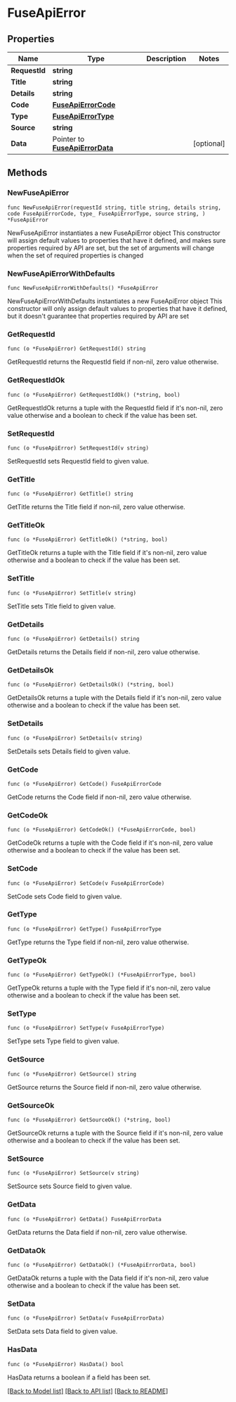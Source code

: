 # FuseApiError

## Properties

Name | Type | Description | Notes
------------ | ------------- | ------------- | -------------
**RequestId** | **string** |  | 
**Title** | **string** |  | 
**Details** | **string** |  | 
**Code** | [**FuseApiErrorCode**](FuseApiErrorCode.md) |  | 
**Type** | [**FuseApiErrorType**](FuseApiErrorType.md) |  | 
**Source** | **string** |  | 
**Data** | Pointer to [**FuseApiErrorData**](FuseApiErrorData.md) |  | [optional] 

## Methods

### NewFuseApiError

`func NewFuseApiError(requestId string, title string, details string, code FuseApiErrorCode, type_ FuseApiErrorType, source string, ) *FuseApiError`

NewFuseApiError instantiates a new FuseApiError object
This constructor will assign default values to properties that have it defined,
and makes sure properties required by API are set, but the set of arguments
will change when the set of required properties is changed

### NewFuseApiErrorWithDefaults

`func NewFuseApiErrorWithDefaults() *FuseApiError`

NewFuseApiErrorWithDefaults instantiates a new FuseApiError object
This constructor will only assign default values to properties that have it defined,
but it doesn't guarantee that properties required by API are set

### GetRequestId

`func (o *FuseApiError) GetRequestId() string`

GetRequestId returns the RequestId field if non-nil, zero value otherwise.

### GetRequestIdOk

`func (o *FuseApiError) GetRequestIdOk() (*string, bool)`

GetRequestIdOk returns a tuple with the RequestId field if it's non-nil, zero value otherwise
and a boolean to check if the value has been set.

### SetRequestId

`func (o *FuseApiError) SetRequestId(v string)`

SetRequestId sets RequestId field to given value.


### GetTitle

`func (o *FuseApiError) GetTitle() string`

GetTitle returns the Title field if non-nil, zero value otherwise.

### GetTitleOk

`func (o *FuseApiError) GetTitleOk() (*string, bool)`

GetTitleOk returns a tuple with the Title field if it's non-nil, zero value otherwise
and a boolean to check if the value has been set.

### SetTitle

`func (o *FuseApiError) SetTitle(v string)`

SetTitle sets Title field to given value.


### GetDetails

`func (o *FuseApiError) GetDetails() string`

GetDetails returns the Details field if non-nil, zero value otherwise.

### GetDetailsOk

`func (o *FuseApiError) GetDetailsOk() (*string, bool)`

GetDetailsOk returns a tuple with the Details field if it's non-nil, zero value otherwise
and a boolean to check if the value has been set.

### SetDetails

`func (o *FuseApiError) SetDetails(v string)`

SetDetails sets Details field to given value.


### GetCode

`func (o *FuseApiError) GetCode() FuseApiErrorCode`

GetCode returns the Code field if non-nil, zero value otherwise.

### GetCodeOk

`func (o *FuseApiError) GetCodeOk() (*FuseApiErrorCode, bool)`

GetCodeOk returns a tuple with the Code field if it's non-nil, zero value otherwise
and a boolean to check if the value has been set.

### SetCode

`func (o *FuseApiError) SetCode(v FuseApiErrorCode)`

SetCode sets Code field to given value.


### GetType

`func (o *FuseApiError) GetType() FuseApiErrorType`

GetType returns the Type field if non-nil, zero value otherwise.

### GetTypeOk

`func (o *FuseApiError) GetTypeOk() (*FuseApiErrorType, bool)`

GetTypeOk returns a tuple with the Type field if it's non-nil, zero value otherwise
and a boolean to check if the value has been set.

### SetType

`func (o *FuseApiError) SetType(v FuseApiErrorType)`

SetType sets Type field to given value.


### GetSource

`func (o *FuseApiError) GetSource() string`

GetSource returns the Source field if non-nil, zero value otherwise.

### GetSourceOk

`func (o *FuseApiError) GetSourceOk() (*string, bool)`

GetSourceOk returns a tuple with the Source field if it's non-nil, zero value otherwise
and a boolean to check if the value has been set.

### SetSource

`func (o *FuseApiError) SetSource(v string)`

SetSource sets Source field to given value.


### GetData

`func (o *FuseApiError) GetData() FuseApiErrorData`

GetData returns the Data field if non-nil, zero value otherwise.

### GetDataOk

`func (o *FuseApiError) GetDataOk() (*FuseApiErrorData, bool)`

GetDataOk returns a tuple with the Data field if it's non-nil, zero value otherwise
and a boolean to check if the value has been set.

### SetData

`func (o *FuseApiError) SetData(v FuseApiErrorData)`

SetData sets Data field to given value.

### HasData

`func (o *FuseApiError) HasData() bool`

HasData returns a boolean if a field has been set.


[[Back to Model list]](../README.md#documentation-for-models) [[Back to API list]](../README.md#documentation-for-api-endpoints) [[Back to README]](../README.md)


